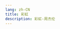 ```yaml
---
lang: zh-CN  
title: 彩虹  
description: 彩虹-周杰伦
---
```



<MusicPlayer musicId="185809"
:lyricData="lyricData"
musicSrc="https://oss-xuxin.oss-cn-beijing.aliyuncs.com/blog/music/%E5%BD%A9%E8%99%B9.mp4" style="margin:0
auto"></MusicPlayer>

<br>


<script>
export default {
    data() {
        return {
          lyricData:  {
              "id": "185809",
              "title": "彩虹",
              "artist": "周杰伦",
              "album": "我很忙",
              "cover": "https://p1.music.126.net/STWQpRLgUBOcXQIDPoEL_A==/109951163533011733.jpg?param=250y250",
              "lyric": "[00:00.000] 作词 : 周杰伦\n[00:01.000] 作曲 : 周杰伦\n[00:02.000] 编曲 : 林迈可\n[00:03.000] 制作人 : 周杰伦\n[00:04.000] 鼓 : 陈柏州\n[00:05.000] 吉他 : 林迈可\n[00:06.000] 和声编写 : 周杰伦\n[00:07.000] 合声 : 周杰伦\n[00:08.000] 录音师 : 林迈可/杨瑞代\n[00:09.000] 录音室 : VIP STUDIO/杨大纬录音工作室\n[00:10.000] 混音师 : 杨大纬\n[00:11.000] 混音录音室 : 杨大纬录音工作室\n[00:12.000] OP : JVR Music Int'l Ltd.\n[00:13.393]哪里有彩虹告诉我\n[00:19.033]能不能把我的愿望还给我\n[00:26.267]为什么天这么安静\n[00:31.993]所有的云都跑到我这里\n[00:38.912]有没有口罩一个给我\n[00:44.945]释怀说了太多就成真不了\n[00:51.833]也许时间是一种解药\n[00:57.490]也是我现在正服下的毒药\n[01:03.990]看不见你的笑 我怎么睡得着\n[01:10.467]你的声音这么近我却抱不到\n[01:16.987]没有地球太阳还是会绕\n[01:23.436]没有理由我也能自己走\n[01:29.930]你要离开 我知道很简单\n[01:36.423]你说依赖 是我们的阻碍\n[01:42.924]就算放开\n[01:45.295]但能不能别没收我的爱\n[01:50.197]当作我最后才明白\n[01:56.675]有没有口罩一个给我\n[02:02.774]释怀说了太多就成真不了\n[02:09.643]也许时间是一种解药\n[02:15.338]也是我现在正服下的毒药\n[02:21.800]看不见你的笑 我怎么睡得着\n[02:28.303]你的声音这么近我却抱不到\n[02:34.773]没有地球太阳还是会绕\n[02:41.241]没有理由我也能自己走\n[02:47.698]你要离开 我知道很简单\n[02:54.209]你说依赖 是我们的阻碍\n[03:00.649]就算放开\n[03:03.131]但能不能别没收我的爱\n[03:08.010]当作我最后才明白\n[03:14.505]看不见你的笑 要我怎么睡得着\n[03:18.135]你的声音这么近我却抱不到\n[03:21.382]没有地球太阳还是会绕会绕\n[03:24.626]没有理由我也能自己走掉\n[03:27.853]释怀说了太多就成真不了\n[03:31.095]也许时间是一种解药 解药\n[03:34.337]也是我现在正服下的毒药\n[03:39.566]你要离开 我知道很简单\n[03:46.092]你说依赖 是我们的阻碍\n[03:52.536]就算放开\n[03:55.016]但能不能别没收我的爱\n[04:03.228]当作我最后才明白\n[04:20.000]ISRC TW-K97-07-01302\n",
              "sub_lyric": "",
              "link": "https://music.163.com/song/media/outer/url?id=185809",
              "served": false,
              "cached": true
            }
        }
    }
}
</script>

<Comment></Comment>
